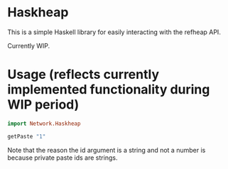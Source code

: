 # Haskheap

This is a simple Haskell library for easily interacting with the refheap API.

Currently WIP.

# Usage (reflects currently implemented functionality during WIP period)

```haskell
import Network.Haskheap

getPaste "1"
```

Note that the reason the id argument is a string and not a number is because
private paste ids are strings.
